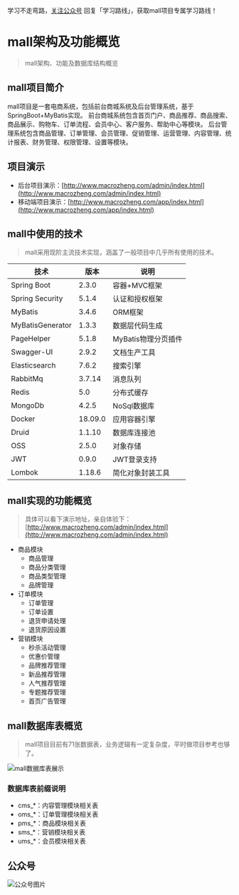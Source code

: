 学习不走弯路，[关注公众号](#公众号) 回复「学习路线」，获取mall项目专属学习路线！

# mall架构及功能概览

> mall架构、功能及数据库结构概览

## mall项目简介

mall项目是一套电商系统，包括前台商城系统及后台管理系统，基于SpringBoot+MyBatis实现。 前台商城系统包含首页门户、商品推荐、商品搜索、商品展示、购物车、订单流程、会员中心、客户服务、帮助中心等模块。 后台管理系统包含商品管理、订单管理、会员管理、促销管理、运营管理、内容管理、统计报表、财务管理、权限管理、设置等模块。

## 项目演示

- 后台项目演示：[http://www.macrozheng.com/admin/index.html](http://www.macrozheng.com/admin/index.html)
- 移动端项目演示：[http://www.macrozheng.com/app/index.html](http://www.macrozheng.com/app/index.html)

## mall中使用的技术

> mall采用现阶主流技术实现，涵盖了一般项目中几乎所有使用的技术。

技术 | 版本 | 说明
----|----|----
Spring Boot | 2.3.0 | 容器+MVC框架
Spring Security | 5.1.4 | 认证和授权框架
MyBatis | 3.4.6 | ORM框架
MyBatisGenerator | 1.3.3 | 数据层代码生成
PageHelper | 5.1.8 | MyBatis物理分页插件
Swagger-UI | 2.9.2 | 文档生产工具
Elasticsearch | 7.6.2 | 搜索引擎
RabbitMq |3.7.14 | 消息队列
Redis | 5.0 | 分布式缓存
MongoDb | 4.2.5 | NoSql数据库
Docker | 18.09.0 | 应用容器引擎
Druid | 1.1.10 | 数据库连接池
OSS | 2.5.0 | 对象存储
JWT | 0.9.0 | JWT登录支持
Lombok | 1.18.6 | 简化对象封装工具

## mall实现的功能概览

> 具体可以看下演示地址，亲自体验下：[http://www.macrozheng.com/admin/index.html](http://www.macrozheng.com/admin/index.html)

- 商品模块
    - 商品管理
    - 商品分类管理
    - 商品类型管理
    - 品牌管理
- 订单模块
    - 订单管理
    - 订单设置
    - 退货申请处理
    - 退货原因设置
- 营销模块
    - 秒杀活动管理
    - 优惠价管理
    - 品牌推荐管理
    - 新品推荐管理
    - 人气推荐管理
    - 专题推荐管理
    - 首页广告管理

## mall数据库表概览
> mall项目目前有71张数据表，业务逻辑有一定复杂度，平时做项目参考也够了。

![mall数据库表展示](../images/mall_mysql_all.png)

### 数据库表前缀说明

- cms_*：内容管理模块相关表
- oms_*：订单管理模块相关表
- pms_*：商品模块相关表
- sms_*：营销模块相关表
- ums_*：会员模块相关表

## 公众号

![公众号图片](http://macro-oss.oss-cn-shenzhen.aliyuncs.com/mall/banner/qrcode_for_macrozheng_258.jpg)